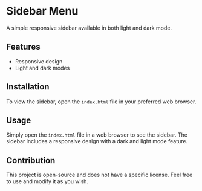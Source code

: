 # Sidebar Menu

A simple responsive sidebar available in both light and dark mode.

## Features

- Responsive design
- Light and dark modes

## Installation

To view the sidebar, open the `index.html` file in your preferred web browser.

## Usage

Simply open the `index.html` file in a web browser to see the sidebar. The sidebar includes a responsive design with a dark and light mode feature.

## Contribution

This project is open-source and does not have a specific license. Feel free to use and modify it as you wish.
